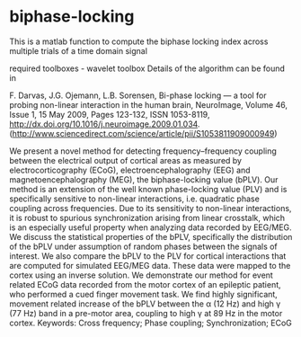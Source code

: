 # biphase-locking
This is a matlab function to compute the biphase locking index across multiple trials of a time domain signal

required toolboxes - wavelet toolbox
Details of the algorithm can be found in 

F. Darvas, J.G. Ojemann, L.B. Sorensen, Bi-phase locking — a tool for probing non-linear interaction in the human brain, NeuroImage, Volume 46, Issue 1, 15 May 2009, Pages 123-132, ISSN 1053-8119, http://dx.doi.org/10.1016/j.neuroimage.2009.01.034.
(http://www.sciencedirect.com/science/article/pii/S1053811909000949)

We present a novel method for detecting frequency–frequency coupling between the electrical output of cortical areas as measured by electrocorticography (ECoG), electroencephalography (EEG) and magnetoencephalography (MEG), the biphase-locking value (bPLV). Our method is an extension of the well known phase-locking value (PLV) and is specifically sensitive to non-linear interactions, i.e. quadratic phase coupling across frequencies. Due to its sensitivity to non-linear interactions, it is robust to spurious synchronization arising from linear crosstalk, which is an especially useful property when analyzing data recorded by EEG/MEG. We discuss the statistical properties of the bPLV, specifically the distribution of the bPLV under assumption of random phases between the signals of interest. We also compare the bPLV to the PLV for cortical interactions that are computed for simulated EEG/MEG data. These data were mapped to the cortex using an inverse solution. We demonstrate our method for event related ECoG data recorded from the motor cortex of an epileptic patient, who performed a cued finger movement task. We find highly significant, movement related increase of the bPLV between the α (12 Hz) and high γ (77 Hz) band in a pre-motor area, coupling to high γ at 89 Hz in the motor cortex.
Keywords: Cross frequency; Phase coupling; Synchronization; ECoG
